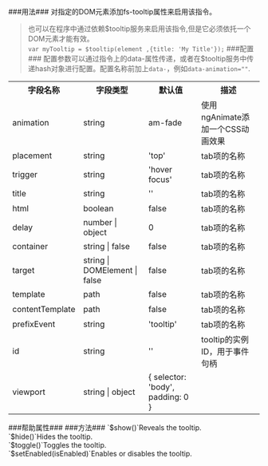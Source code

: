 ###用法###
对指定的DOM元素添加fs-tooltip属性来启用该指令。
> 也可以在程序中通过依赖$tooltip服务来启用该指令,但是它必须依托一个DOM元素才能有效。<br>
> `var myTooltip = $tooltip(element ,{title: 'My Title'});`
###配置###
配置参数可以通过指令上的data-属性传递，或者在$tooltip服务中传递hash对象进行配置。配置名称前加上`data-`，例如`data-animation=""`.
<table style="width:100%;">
<tr><th>字段名称</th><th>字段类型</th><th>默认值</th><th>描述</th></tr>
<tr><td>animation</td><td>string</td><td>am-fade</td><td>使用ngAnimate添加一个CSS动画效果</td></tr>
<tr><td>placement</td><td>string</td><td>'top'</td><td>tab项的名称</td></tr>
<tr><td>trigger</td><td>string</td><td>'hover focus'</td><td>tab项的名称</td></tr>
<tr><td>title</td><td>string</td><td>''</td><td>tab项的名称</td></tr>
<tr><td>html</td><td>boolean</td><td>false</td><td>tab项的名称</td></tr>
<tr><td>delay</td><td>number | object</td><td>0</td><td>tab项的名称</td></tr>
<tr><td>container</td><td>string | false</td><td>false</td><td>tab项的名称</td></tr>
<tr><td>target</td><td>string | DOMElement | false</td><td>false</td><td>tab项的名称</td></tr>
<tr><td>template</td><td>path</td><td>false</td><td>tab项的名称</td></tr>
<tr><td>contentTemplate</td><td>path</td><td>false</td><td>tab项的名称</td></tr>
<tr><td>prefixEvent</td><td>string</td><td>'tooltip'</td><td>tab项的名称</td></tr>
<tr><td>id</td><td>string</td><td>''</td><td>tooltip的实例ID，用于事件句柄</td></tr>
<tr><td>viewport</td><td>string | object</td><td>{ selector: 'body', padding: 0 }</td><td></td></tr>
</table>
###帮助属性###
###方法###
`$show()`Reveals the tooltip.<br>
`$hide()`Hides the tooltip.<br>
`$toggle()`Toggles the tooltip.<br>
`$setEnabled(isEnabled)`Enables or disables the tooltip.<br>